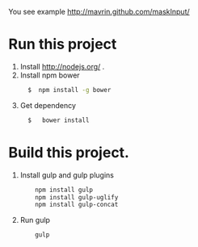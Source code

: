 You see example
http://mavrin.github.com/maskInput/

# Run this project
1. Install http://nodejs.org/ .
2. Install npm bower
    ```bash
      $  npm install -g bower
    ```
3. Get dependency
    ```bash
      $   bower install
    ```


# Build this project.
1. Install gulp and gulp plugins
    ```bash
        npm install gulp
        npm install gulp-uglify
        npm install gulp-concat
    ```
2. Run gulp
    ```bash
        gulp
    ```

